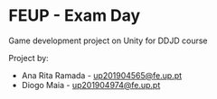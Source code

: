 # FEUP - Exam Day
Game development project on Unity for DDJD course

Project by:
- Ana Rita Ramada - up201904565@fe.up.pt
- Diogo Maia - up201904974@fe.up.pt
